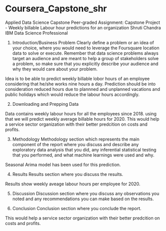 # Coursera_Capstone_shr

Applied Data Science Capstone
Peer-graded Assignment: Capstone Project - Weekly billable Labour hour predictions for an organization
Shruti Chandra
IBM Data Science Professional

1) Introduction/Business Problem
Clearly define a problem or an idea of your choice, where you would need to leverage the Foursquare location data to solve or execute. Remember that data science problems always target an audience and are meant to help a group of stakeholders solve a problem, so make sure that you explicitly describe your audience and why they would care about your problem.

Idea is to be able to predict weekly billable lobor hours of an employee considering that he/she works nine hours a day. Prediction should be into consideration reduced hours due to plannned and unplanned vacations and public holidays which would reduce the labour hours accordingly.

2) Downloading and Prepping Data

Data contains weekly labour hours for all the employees since 2018. using that we will predict weekly average billable hours for 2020. This would help a service sector organization with their better predcition on costs and profits.



3) Methodology
Methodology section which represents the main component of the report where you discuss and describe any exploratory data analysis that you did, any inferential statistical testing that you performed, and what machine learnings were used and why.

Seasonal Arima model has been used for this prediction.

4) Results
Results section where you discuss the results.

Results show weekly aveage labour hours per employee for 2020.

5) Discussion
Discussion section where you discuss any observations you noted and any recommendations you can make based on the results.


6) Conclusion
Conclusion section where you conclude the report.

 This would help a service sector organization with their better predcition on costs and profits.
